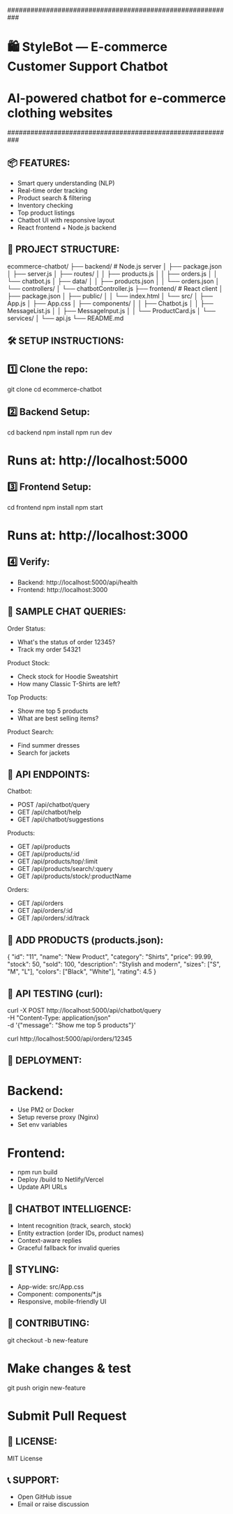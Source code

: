 ###########################################################
# 🛍️ StyleBot — E-commerce Customer Support Chatbot
# AI-powered chatbot for e-commerce clothing websites
###########################################################

📦 FEATURES:
------------
- Smart query understanding (NLP)
- Real-time order tracking
- Product search & filtering
- Inventory checking
- Top product listings
- Chatbot UI with responsive layout
- React frontend + Node.js backend

📁 PROJECT STRUCTURE:
----------------------
ecommerce-chatbot/
├── backend/                 # Node.js server
│   ├── package.json
│   ├── server.js
│   ├── routes/
│   │   ├── products.js
│   │   ├── orders.js
│   │   └── chatbot.js
│   ├── data/
│   │   ├── products.json
│   │   └── orders.json
│   └── controllers/
│       └── chatbotController.js
├── frontend/                # React client
│   ├── package.json
│   ├── public/
│   │   └── index.html
│   └── src/
│       ├── App.js
│       ├── App.css
│       ├── components/
│       │   ├── Chatbot.js
│       │   ├── MessageList.js
│       │   ├── MessageInput.js
│       │   └── ProductCard.js
│       └── services/
│           └── api.js
└── README.md

🛠 SETUP INSTRUCTIONS:
-----------------------

1️⃣ Clone the repo:
--------------------
git clone <your-repo-url>
cd ecommerce-chatbot

2️⃣ Backend Setup:
-------------------
cd backend
npm install
npm run dev
# Runs at: http://localhost:5000

3️⃣ Frontend Setup:
--------------------
cd frontend
npm install
npm start
# Runs at: http://localhost:3000

4️⃣ Verify:
------------
- Backend: http://localhost:5000/api/health
- Frontend: http://localhost:3000

💬 SAMPLE CHAT QUERIES:
-------------------------
Order Status:
 - What's the status of order 12345?
 - Track my order 54321

Product Stock:
 - Check stock for Hoodie Sweatshirt
 - How many Classic T-Shirts are left?

Top Products:
 - Show me top 5 products
 - What are best selling items?

Product Search:
 - Find summer dresses
 - Search for jackets

🔗 API ENDPOINTS:
-------------------
Chatbot:
 - POST /api/chatbot/query
 - GET  /api/chatbot/help
 - GET  /api/chatbot/suggestions

Products:
 - GET /api/products
 - GET /api/products/:id
 - GET /api/products/top/:limit
 - GET /api/products/search/:query
 - GET /api/products/stock/:productName

Orders:
 - GET /api/orders
 - GET /api/orders/:id
 - GET /api/orders/:id/track

🎯 ADD PRODUCTS (products.json):
---------------------------------
{
  "id": "11",
  "name": "New Product",
  "category": "Shirts",
  "price": 99.99,
  "stock": 50,
  "sold": 100,
  "description": "Stylish and modern",
  "sizes": ["S", "M", "L"],
  "colors": ["Black", "White"],
  "rating": 4.5
}

🧪 API TESTING (curl):
------------------------
curl -X POST http://localhost:5000/api/chatbot/query \
  -H "Content-Type: application/json" \
  -d '{"message": "Show me top 5 products"}'

curl http://localhost:5000/api/orders/12345

🚀 DEPLOYMENT:
-----------------
# Backend:
 - Use PM2 or Docker
 - Setup reverse proxy (Nginx)
 - Set env variables

# Frontend:
 - npm run build
 - Deploy /build to Netlify/Vercel
 - Update API URLs

🧠 CHATBOT INTELLIGENCE:
--------------------------
- Intent recognition (track, search, stock)
- Entity extraction (order IDs, product names)
- Context-aware replies
- Graceful fallback for invalid queries

🎨 STYLING:
-------------
- App-wide: src/App.css
- Component: components/*.js
- Responsive, mobile-friendly UI

🤝 CONTRIBUTING:
-----------------
git checkout -b new-feature
# Make changes & test
git push origin new-feature
# Submit Pull Request

📄 LICENSE:
------------
MIT License

📞 SUPPORT:
-------------
- Open GitHub issue
- Email or raise discussion
